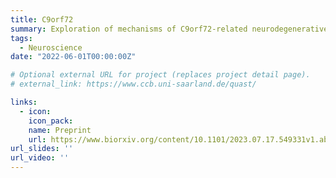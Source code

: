 ```yaml
---
title: C9orf72
summary: Exploration of mechanisms of C9orf72-related neurodegenerative diseases
tags:
  - Neuroscience
date: "2022-06-01T00:00:00Z"

# Optional external URL for project (replaces project detail page).
# external_link: https://www.ccb.uni-saarland.de/quast/

links:
  - icon: 
    icon_pack: 
    name: Preprint
    url: https://www.biorxiv.org/content/10.1101/2023.07.17.549331v1.abstract
url_slides: ''
url_video: ''
---
```

